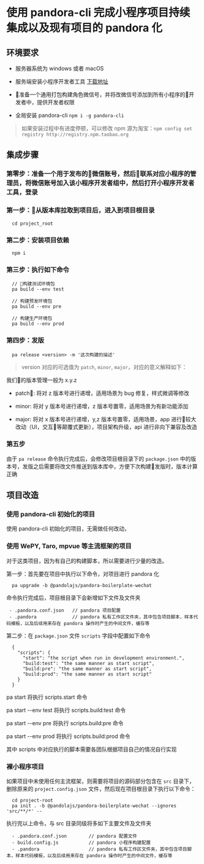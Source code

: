 # 使用 pandora-cli 完成小程序项目持续集成以及现有项目的 pandora 化

## 环境要求

- 服务器系统为 windows 或者 macOS

- 服务端安装小程序开发者工具 [下载地址](https://developers.weixin.qq.com/miniprogram/dev/devtools/download.html)

- 准备一个通用打包构建角色微信号，并将改微信号添加到所有小程序的开发者中，提供开发者权限

- 全局安装 pandora-cli `npm i -g pandora-cli`

> 如果安装过程中有进度停顿，可以修改 npm 源为淘宝：`npm config set registry http://registry.npm.taobao.org`

## 集成步骤

### 第零步：准备一个用于发布的微信账号，然后联系对应小程序的管理员，将微信账号加入该小程序开发者组中，然后打开小程序开发者工具，登录

### 第一步：从版本库拉取到项目后，进入到项目根目录

```
  cd project_root
```

### 第二步：安装项目依赖

```
  npm i
```

### 第三步：执行如下命令

```
  // 构建测试环境包
  pa build --env test

  // 构建预发环境包
  pa build --env pre

  // 构建生产环境包
  pa build --env prod
```

### 第四步：发版

```
  pa release <version> -m '这次构建的描述'
```

> version 对应的可选值为 `patch`, `minor`, `major`，对应的意义解释如下：

我们的版本管理一般为 x.y.z

- patch: 将对 z 版本号进行递增，适用场景为 bug 修复，样式微调等修改

- minor: 将对 y 版本号进行递增，z 版本号置零，适用场景为有新功能添加

- major: 将对 x 版本号进行递增，y,z 版本号置零，适用场景，app 进行较大改动（UI，交互等颠覆式更新），项目架构升级，api 进行非向下兼容及改造

### 第五步

由于 `pa release` 命令执行完成后，会修改项目根目录下的 `package.json` 中的版本号，发版之后需要将改文件推送到版本库中，方便下次构建发版时，版本计算正确

## 项目改造

### 使用 pandora-cli 初始化的项目

使用 pandora-cli 初始化的项目，无需做任何改动，

### 使用 WePY, Taro, mpvue 等主流框架的项目

对于这类项目，因为有自己的构建脚本，所以需要进行少量的改造。

第一步：首先要在项目中执行以下命令，对项目进行 pandora 化

```
  pa upgrade -b @pandolajs/pandora-boilerplate-wechat
```

命令执行完成后，项目根目录下会新增如下文件及文件夹

```
 - .pandora.conf.json   // pandora 项目配置
 - .pandora             // pandora 私有工作区文件夹，其中包含项目脚本，样本代码模板，以及后续用来存在 pandora 操作时产生的中间文件，缓存等
```

第二步：在 `package.json` 文件 `scripts` 字段中配置如下命令

```
  {
    "scripts": {
      "start": "the script when run in development environment.",
      "build:test": "the same manner as start script",
      "build:pre": "the same manner as start script",
      "build:prod": "the same manner as start script"
    }
  }
```

pa start 将执行 scripts.start 命令

pa start --env test 将执行 scripts.build:test 命令

pa start --env pre 将执行 scripts.build:pre 命令

pa start --env prod 将执行 scripts.build:prod 命令

其中 scripts 中对应执行的脚本需要各团队根据项目自己的情况自行实现

### 裸小程序项目

如果项目中未使用任何主流框架，则需要将项目的源码部分包含在 `src` 目录下，删除原来的 `project.config.json` 文件，然后现在项目根目录下执行以下命令：

```
  cd project-root
  pa init . -b @pandolajs/pandora-boilerplate-wechat --ignores 'src/**/*' --
```

执行完以上命令，与 src 目录同级将多如下主要文件及文件夹

```
  - .pandora.conf.json        // pandora 配置文件
  - build.config.js           // pandora 小程序构建配置
  - .pandora                  // pandora 私有工作区文件夹，其中包含项目脚本，样本代码模板，以及后续用来存在 pandora 操作时产生的中间文件，缓存等
```
